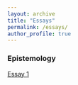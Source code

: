 ```yaml
---
layout: archive
title: "Essays"
permalink: /essays/
author_profile: true
---
```

### Epistemology
[Essay 1](
/_essays/file1.md)
